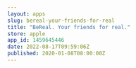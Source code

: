 ```yaml
---
layout: apps
slug: bereal-your-friends-for-real
title: "BeReal. Your friends for real."
store: apple
app_id: 1459645446
date: 2022-08-17T09:59:06Z
published: 2020-01-08T08:00:00Z
---
```

